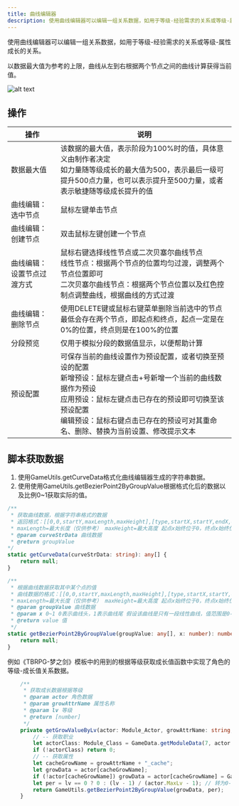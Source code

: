 ```yaml
---
title: 曲线编辑器
description: 使用曲线编辑器可以编辑一组关系数据，如用于等级-经验需求的关系或等级-属性成长的关系。
---
```


使用曲线编辑器可以编辑一组关系数据，如用于等级-经验需求的关系或等级-属性成长的关系。

以数据最大值为参考的上限，曲线从左到右根据两个节点之间的曲线计算获得当前值。

![alt text](https://cdn.gcw.wiki/gcw/image/zh_hans/getting-started/23.appendix/9.curveedit/image.png)

## 操作

| 操作                       | 说明                                                                                                                                                                                                                                                              |
| -------------------------- | ----------------------------------------------------------------------------------------------------------------------------------------------------------------------------------------------------------------------------------------------------------------- |
| 数据最大值                 | 该数据的最大值，表示阶段为100%时的值，具体意义由制作者决定 <br>如力量随等级成长的最大值为500，表示最后一级可提升500点力量，也可以表示提升至500力量，或者表示敏捷随等级成长提升的值                                                                                |
| 曲线编辑：选中节点         | 鼠标左键单击节点                                                                                                                                                                                                                                                  |
| 曲线编辑：创建节点         | 双击鼠标左键创建一个节点                                                                                                                                                                                                                                          |
| 曲线编辑：设置节点过渡方式 | 鼠标右键选择线性节点或二次贝塞尔曲线节点<br>线性节点：根据两个节点的位置均匀过渡，调整两个节点位置即可<br>二次贝塞尔曲线节点：根据两个节点位置以及红色控制点调整曲线，根据曲线的方式过渡                                                                          |
| 曲线编辑：删除节点         | 使用DELETE键或鼠标右键菜单删除当前选中的节点<br>最低会存在两个节点，即起点和终点，起点一定是在0%的位置，终点则是在100%的位置                                                                                                                                      |
| 分段预览                   | 仅用于模拟分段的数据值显示，以便帮助计算                                                                                                                                                                                                                          |
| 预设配置                   | 可保存当前的曲线设置作为预设配置，或者切换至预设的配置<br>新增预设：鼠标左键点击+号新增一个当前的曲线数据作为预设<br>应用预设：鼠标左键点击已存在的预设即可切换至该预设配置<br>编辑预设：鼠标右键点击已存在的预设可对其重命名、删除、替换为当前设置、修改提示文本 |

## 脚本获取数据

1. 使用GameUtils.getCurveData格式化曲线编辑器生成的字符串数据。
2. 使用使用GameUtils.getBezierPoint2ByGroupValue根据格式化后的数据以及比例0~1获取实际的值。

```ts [Script.ts]
/**
 * 获取曲线数据，根据字符串格式的数据
 * 返回格式：[[0,0,startY,maxLength,maxHeight],[type,startX,startY,endX,endY,ctrlX,ctrlY],[type,startX,startY,endX,endY,ctrlX,ctrlY],...]
 * maxLength=最大长度（仅供参考） maxHeight=最大高度 起点x始终位于0，终点x始终位于100 type=0-线性线段 1-二次贝塞尔曲线片段(拥有ctrlX,ctrlY)
 * @param curveStrData 曲线数据
 * @return groupValue
*/
static getCurveData(curveStrData: string): any[] {
    return null;
}

/**
 * 根据曲线数据获取其中某个点的值
 * 曲线数据的格式：[[0,0,startY,maxLength,maxHeight],[type,startX,startY,endX,endY,ctrlX,ctrlY],[type,startX,startY,endX,endY,ctrlX,ctrlY],...]
 * maxLength=最大长度（仅供参考） maxHeight=最大高度 起点x始终位于0，终点x始终位于100 type=0-线性线段 1-二次贝塞尔曲线片段(拥有ctrlX,ctrlY)
 * @param groupValue 曲线数据
 * @param x 0~1 0表示曲线头，1表示曲线尾 假设该曲线是只有一段线性曲线，值范围是0-5000，则0.5的值是2500
 * @return value 值
 */
static getBezierPoint2ByGroupValue(groupValue: any[], x: number): number {
    return null;
}
```

例如《TBRPG-梦之剑》模板中的用到的根据等级获取成长值函数中实现了角色的等级-成长值关系数据。

```ts [Script.ts]
    /**
     * 获取成长数据根据等级
     * @param actor 角色数据 
     * @param growAttrName 属性名称 
     * @param lv 等级
     * @return [number] 
     */
    private getGrowValueByLv(actor: Module_Actor, growAttrName: string, lv: number): number {
        // -- 获取职业
        let actorClass: Module_Class = GameData.getModuleData(7, actor.class);
        if (!actorClass) return 0;
        // -- 获取属性
        let cacheGrowName = growAttrName + "_cache";
        let growData = actor[cacheGrowName];
        if (!actor[cacheGrowName]) growData = actor[cacheGrowName] = GameUtils.getCurveData(actorClass[growAttrName]);
        let per = lv == 0 ? 0 : (lv - 1) / (actor.MaxLv - 1); // 转为0-1的空间
        return GameUtils.getBezierPoint2ByGroupValue(growData, per);
    }
```
